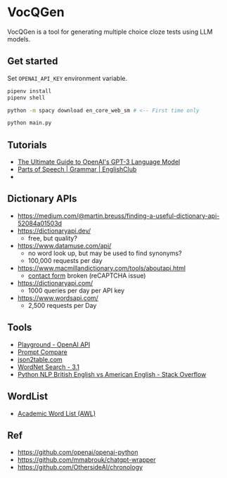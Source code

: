 # VocQGen

VocQGen is a tool for generating multiple choice cloze tests using LLM models.

## Get started

Set `OPENAI_API_KEY` environment variable.

``` sh
pipenv install
pipenv shell

python -m spacy download en_core_web_sm # <-- First time only

python main.py
```

## Tutorials

- [The Ultimate Guide to OpenAI's GPT-3 Language Model](https://www.twilio.com/blog/ultimate-guide-openai-gpt-3-language-model)
- [Parts of Speech | Grammar | EnglishClub](https://www.englishclub.com/grammar/parts-of-speech.htm)
- 
## Dictionary APIs

- https://medium.com/@martin.breuss/finding-a-useful-dictionary-api-52084a01503d
- https://dictionaryapi.dev/
  - free, but quality?
- https://www.datamuse.com/api/
  - no word look up, but may be used to find synonyms?
  - 100,000 requests per day
- https://www.macmillandictionary.com/tools/aboutapi.html
  - [contact form](https://d24000000fsdceai.my.salesforce-sites.com/help/bg_ContactUs?language=en_US) broken (reCAPTCHA issue)
- https://dictionaryapi.com/
  - 1000 queries per day per API key
- https://www.wordsapi.com/
  - 2,500 requests per Day

## Tools

- [Playground - OpenAI API](https://platform.openai.com/playground)
- [Prompt Compare](https://gpttools.com/comparisontool)
- [json2table.com](http://json2table.com/#)
- [WordNet Search - 3.1](http://wordnetweb.princeton.edu/perl/webwn)  
- [Python NLP British English vs American English - Stack Overflow](https://stackoverflow.com/questions/42329766/python-nlp-british-english-vs-american-english)

## WordList

- [Academic Word List (AWL)](https://www.eapfoundation.com/vocab/academic/awllists/)
## Ref

- https://github.com/openai/openai-python
- https://github.com/mmabrouk/chatgpt-wrapper
- https://github.com/OthersideAI/chronology
